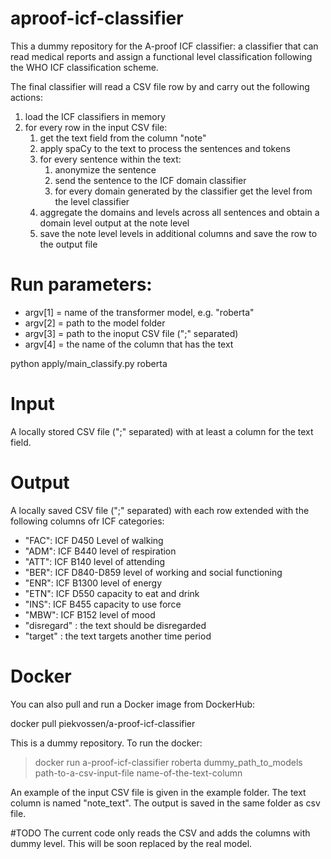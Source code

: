 # aproof-icf-classifier
This a dummy repository for the A-proof ICF classifier: a classifier that can read medical reports and assign a functional level classification following the WHO ICF classification scheme.

The final classifier will read a CSV file row by and carry out the following actions:

<ol>
<li>load the ICF classifiers in memory
<li>for every row in the input CSV file:
  <ol>
<li>get the text field from the column "note"
<li>apply spaCy to the text to process the sentences and tokens
<li>for every sentence within the text:
  <ol>
<li>anonymize the sentence
<li>send the sentence to the ICF domain classifier
<li>for every domain generated by the classifier get the level from the level classifier
  </ol>
<li>aggregate the domains and levels across all sentences and obtain a domain level output at the note level
<li>save the note level levels in additional columns and save the row to the output file
</ol>
</ol>

# Run parameters:
<ul>
<li> argv[1] = name of the transformer model, e.g. "roberta"
<li>argv[2] = path to the model folder
<li>argv[3] = path to the inoput CSV file (";" separated)
<li>argv[4] = the name of the column that has the text
</ul>

python apply/main_classify.py roberta <path-to-the-model-folder> <path-to-the-csv-input-file> <name-of-the-text-column>
# Input

A locally stored CSV file (";" separated) with at least a column for the text field.

# Output

A locally saved CSV file (";" separated) with each row extended with the following columns ofr ICF categories:

<ul>
<li>"FAC": ICF D450 Level of walking 
<li>"ADM": ICF B440 level of respiration 
<li>"ATT": ICF B140 level of attending
<li>"BER": ICF D840-D859 level of working and social functioning 
<li>"ENR": ICF B1300 level of energy
<li>"ETN": ICF D550 capacity to eat and drink
<li>"INS": ICF B455 capacity to use force
<li>"MBW": ICF B152 level of mood
<li>"disregard" :  the text should be disregarded
<li>"target" : the text targets another time period
</ul>

# Docker

You can also pull and run a Docker image from DockerHub:

docker pull piekvossen/a-proof-icf-classifier

This is a dummy repository. To run the docker:

> docker run a-proof-icf-classifier roberta dummy_path_to_models path-to-a-csv-input-file name-of-the-text-column

An example of the input CSV file is given in the example folder. The text column is named "note_text". The output is saved in the same folder as csv file.

#TODO
 The current code only reads the CSV and adds the columns with dummy level. This will be soon replaced by the real model.
 